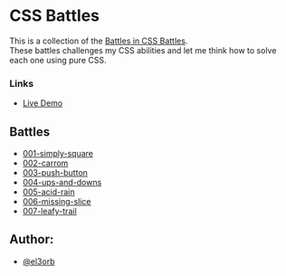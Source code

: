 # CSS Battles

This is a collection of the [Battles in CSS Battles](https://cssbattle.dev/battles).
<br>
These battles challenges my CSS abilities and let me think how to solve each one using pure CSS.

### Links

- [Live Demo](https://khaledelorbany.github.io/css-battles/)

## Battles
* [001-simply-square](https://github.com/KhaledElOrbany/css-battles/blob/master/assets/battles/001-simply-square.html)
* [002-carrom](https://github.com/KhaledElOrbany/css-battles/blob/master/assets/battles/002-carrom.html)
* [003-push-button](https://github.com/KhaledElOrbany/css-battles/blob/master/assets/battles/003-push-button.html)
* [004-ups-and-downs](https://github.com/KhaledElOrbany/css-battles/blob/master/assets/battles/004-ups-and-downs.html)
* [005-acid-rain](https://github.com/KhaledElOrbany/css-battles/blob/master/assets/battles/005-acid-rain.html)
* [006-missing-slice](https://github.com/KhaledElOrbany/css-battles/blob/master/assets/battles/006-missing-slice.html)
* [007-leafy-trail](https://github.com/KhaledElOrbany/css-battles/blob/master/assets/battles/007-leafy-trail.html)

## Author:
* [@el3orb](https://cssbattle.dev/player/el3orb)

